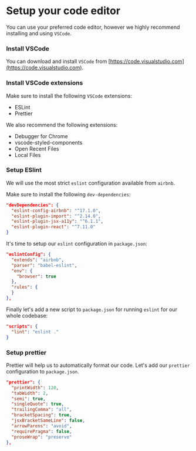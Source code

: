 # Setup your code editor

You can use your preferred code editor, however we highly recommend installing and using `VSCode`.

### Install VSCode

You can download and install `VSCode` from [https://code.visualstudio.com](https://code.visualstudio.com).

### Install VSCode extensions

Make sure to install the following `VSCode` extensions:

- ESLint
- Prettier

We also recommend the following extensions:

- Debugger for Chrome
- vscode-styled-components
- Open Recent Files
- Local Files

### Setup ESlint

We will use the most strict `eslint` configuration available from `airbnb`.

Make sure to install the following `dev-dependencies`:

```json
"devDependencies": {
  "eslint-config-airbnb": "^17.1.0",
  "eslint-plugin-import": "^2.14.0",
  "eslint-plugin-jsx-a11y": "^6.1.1",
  "eslint-plugin-react": "^7.11.0"
}
```

It's time to setup our `eslint` configuration in `package.json`:

```json
"eslintConfig": {
  "extends": "airbnb",
  "parser": "babel-eslint",
  "env": {
    "browser": true
  },
  "rules": {
  }
},
```

Finally let's add a new script to `package.json` for running `eslint` for our whole codebase:

```json
"scripts": {
  "lint": "eslint ."
}
```

### Setup prettier

Prettier will help us to automatically format our code. Let's add our `prettier` configuration to `package.json`.

```json
"prettier": {
  "printWidth": 120,
  "tabWidth": 2,
  "semi": true,
  "singleQuote": true,
  "trailingComma": "all",
  "bracketSpacing": true,
  "jsxBracketSameLine": false,
  "arrowParens": "avoid",
  "requirePragma": false,
  "proseWrap": "preserve"
},
```
